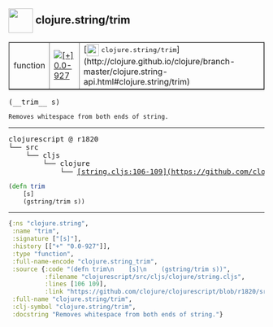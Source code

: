 ## <img width="48px" valign="middle" src="http://i.imgur.com/Hi20huC.png"> clojure.string/trim

 <table border="1">
<tr>
<td>function</td>
<td><a href="https://github.com/cljsinfo/api-refs/tree/0.0-927"><img valign="middle" alt="[+] 0.0-927" src="https://img.shields.io/badge/+-0.0--927-lightgrey.svg"></a> </td>
<td>
[<img height="24px" valign="middle" src="http://i.imgur.com/1GjPKvB.png"> <samp>clojure.string/trim</samp>](http://clojure.github.io/clojure/branch-master/clojure.string-api.html#clojure.string/trim)
</td>
</tr>
</table>

 <samp>
(__trim__ s)<br>
</samp>

```
Removes whitespace from both ends of string.
```

---

 <pre>
clojurescript @ r1820
└── src
    └── cljs
        └── clojure
            └── <ins>[string.cljs:106-109](https://github.com/clojure/clojurescript/blob/r1820/src/cljs/clojure/string.cljs#L106-L109)</ins>
</pre>

```clj
(defn trim
    [s]
    (gstring/trim s))
```


---

```clj
{:ns "clojure.string",
 :name "trim",
 :signature ["[s]"],
 :history [["+" "0.0-927"]],
 :type "function",
 :full-name-encode "clojure.string_trim",
 :source {:code "(defn trim\n    [s]\n    (gstring/trim s))",
          :filename "clojurescript/src/cljs/clojure/string.cljs",
          :lines [106 109],
          :link "https://github.com/clojure/clojurescript/blob/r1820/src/cljs/clojure/string.cljs#L106-L109"},
 :full-name "clojure.string/trim",
 :clj-symbol "clojure.string/trim",
 :docstring "Removes whitespace from both ends of string."}

```
